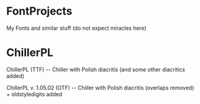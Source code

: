 # FontProjects
My Fonts and similar stuff (do not expect miracles here)

ChillerPL
========
ChillerPL (TTF) -- Chiller with Polish diacritis (and some other diacritics added)

ChillerPL v. 1.05.02 (OTF) -- Chiller with Polish diacritis (overlaps removed) + oldstyledigits added
